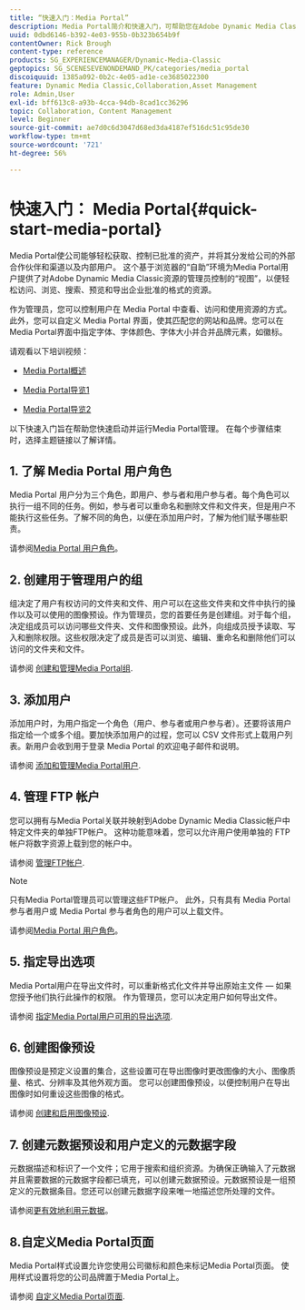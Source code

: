 ```yaml
---
title: “快速入门：Media Portal”
description: Media Portal简介和快速入门，可帮助您在Adobe Dynamic Media Classic中快速启动和运行Media Portal技术和管理。
uuid: 0dbd6146-b392-4e03-955b-0b323b654b9f
contentOwner: Rick Brough
content-type: reference
products: SG_EXPERIENCEMANAGER/Dynamic-Media-Classic
geptopics: SG_SCENESEVENONDEMAND_PK/categories/media_portal
discoiquuid: 1385a092-0b2c-4e05-ad1e-ce3685022300
feature: Dynamic Media Classic,Collaboration,Asset Management
role: Admin,User
exl-id: bff613c8-a93b-4cca-94db-8cad1cc36296
topic: Collaboration, Content Management
level: Beginner
source-git-commit: ae7d0c6d3047d68ed3da4187ef516dc51c95de30
workflow-type: tm+mt
source-wordcount: '721'
ht-degree: 56%

---
```


# 快速入门： Media Portal{#quick-start-media-portal}

Media Portal使公司能够轻松获取、控制已批准的资产，并将其分发给公司的外部合作伙伴和渠道以及内部用户。 这个基于浏览器的“自助”环境为Media Portal用户提供了对Adobe Dynamic Media Classic资源的管理员控制的“视图”，以便轻松访问、浏览、搜索、预览和导出企业批准的格式的资源。

作为管理员，您可以控制用户在 Media Portal 中查看、访问和使用资源的方式。此外，您可以自定义 Media Portal 界面，使其匹配您的网站和品牌。您可以在Media Portal界面中指定字体、字体颜色、字体大小并合并品牌元素，如徽标。

请观看以下培训视频：

* [Media Portal概述](https://s7d5.scene7.com/s7viewers/html5/VideoViewer.html?videoserverurl=https://s7d5.scene7.com/is/content/&amp;emailurl=https://s7d5.scene7.com/s7/emailFriend&amp;serverUrl=https://s7d5.scene7.com/is/image/&amp;config=Scene7SharedAssets/Universal_HTML5_Video&amp;contenturl=https://s7d5.scene7.com/skins/&amp;asset=S7tutorials/544_mp_overview1_converted%20renamed_Done-AVS)

* [Media Portal导览1](https://s7d5.scene7.com/s7viewers/html5/VideoViewer.html?videoserverurl=https://s7d5.scene7.com/is/content/&amp;emailurl=https://s7d5.scene7.com/s7/emailFriend&amp;serverUrl=https://s7d5.scene7.com/is/image/&amp;config=Scene7SharedAssets/Universal_HTML5_Video&amp;contenturl=https://s7d5.scene7.com/skins/&amp;asset=S7tutorials/545_mp_tour1_user_converted%20renamed_Done-AVS)

* [Media Portal导览2](https://s7d5.scene7.com/s7viewers/html5/VideoViewer.html?videoserverurl=https://s7d5.scene7.com/is/content/&amp;emailurl=https://s7d5.scene7.com/s7/emailFriend&amp;serverUrl=https://s7d5.scene7.com/is/image/&amp;config=Scene7SharedAssets/Universal_HTML5_Video&amp;contenturl=https://s7d5.scene7.com/skins/&amp;asset=S7tutorials/546_mp_tour2_admin_converted%20renamed_Done-AVS)

以下快速入门旨在帮助您快速启动并运行Media Portal管理。 在每个步骤结束时，选择主题链接以了解详情。

## 1. 了解 Media Portal 用户角色

Media Portal 用户分为三个角色，即用户、参与者和用户参与者。每个角色可以执行一组不同的任务。例如，参与者可以重命名和删除文件和文件夹，但是用户不能执行这些任务。了解不同的角色，以便在添加用户时，了解为他们赋予哪些职责。

请参阅[Media Portal 用户角色](media-portal-user-roles.md#media_portal_user_roles)。

## 2. 创建用于管理用户的组

组决定了用户有权访问的文件夹和文件、用户可以在这些文件夹和文件中执行的操作以及可以使用的图像预设。作为管理员，您的首要任务是创建组。对于每个组，决定组成员可以访问哪些文件夹、文件和图像预设。此外，向组成员授予读取、写入和删除权限。这些权限决定了成员是否可以浏览、编辑、重命名和删除他们可以访问的文件夹和文件。

请参阅 [创建和管理Media Portal组](creating-media-portal-groups.md#creating_and_managing_media_portal_groups).

## 3. 添加用户

添加用户时，为用户指定一个角色（用户、参与者或用户参与者）。还要将该用户指定给一个或多个组。要加快添加用户的过程，您可以 CSV 文件形式上载用户列表。新用户会收到用于登录 Media Portal 的欢迎电子邮件和说明。

请参阅 [添加和管理Media Portal用户](adding-media-portal-users.md#adding_and_managing_media_portal_users).

## 4. 管理 FTP 帐户

您可以拥有与Media Portal关联并映射到Adobe Dynamic Media Classic帐户中特定文件夹的单独FTP帐户。 这种功能意味着，您可以允许用户使用单独的 FTP 帐户将数字资源上载到您的帐户中。

请参阅 [管理FTP帐户](ftp-accounts.md#managing_ftp_accounts).

>[!NOTE]
>
>只有Media Portal管理员可以管理这些FTP帐户。 此外，只有具有 Media Portal 参与者用户或 Media Portal 参与者角色的用户可以上载文件。

请参阅[Media Portal 用户角色](media-portal-user-roles.md#media_portal_user_roles)。

## 5. 指定导出选项

Media Portal用户在导出文件时，可以重新格式化文件并导出原始主文件 — 如果您授予他们执行此操作的权限。 作为管理员，您可以决定用户如何导出文件。

请参阅 [指定Media Portal用户可用的导出选项](specifying-export-options-available-media.md#specifying_export_options_available_to_media_portal_users).

## 6. 创建图像预设

图像预设是预定义设置的集合，这些设置可在导出图像时更改图像的大小、图像质量、格式、分辨率及其他外观方面。 您可以创建图像预设，以便控制用户在导出图像时如何重设这些图像的格式。

请参阅 [创建和启用图像预设](creating-enabling-image-presets.md#creating_and_enabling_image_presets).

## 7. 创建元数据预设和用户定义的元数据字段

元数据描述和标识了一个文件；它用于搜索和组织资源。为确保正确输入了元数据并且需要数据的元数据字段都已填充，可以创建元数据预设。元数据预设是一组预定义的元数据条目。您还可以创建元数据字段来唯一地描述您所处理的文件。

请参阅[更有效地利用元数据](making-efficient-metadata.md#making_more_efficient_use_of_metadata)。

## 8.自定义Media Portal页面

Media Portal样式设置允许您使用公司徽标和颜色来标记Media Portal页面。 使用样式设置将您的公司品牌置于Media Portal上。

请参阅 [自定义Media Portal页面](customizing-media-portal-screen.md#customizing_the_media_portal_screen).
